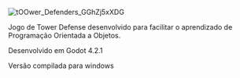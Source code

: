 ![tOOwer_Defenders_GGhZj5xXDG](https://github.com/Lgatts/tOOwer-defenders/assets/14052247/123930f0-d2dc-4516-8b3b-74211b7d846e)

Jogo de Tower Defense desenvolvido para facilitar o aprendizado de Programação Orientada a Objetos.

Desenvolvido em Godot 4.2.1

Versão compilada para windows 
